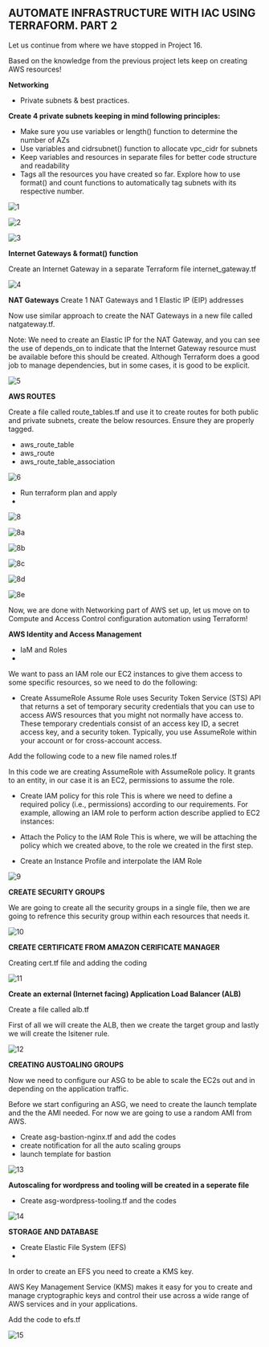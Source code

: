 ## AUTOMATE INFRASTRUCTURE WITH IAC USING TERRAFORM. PART 2


Let us continue from where we have stopped in Project 16.

Based on the knowledge from the previous project lets keep on creating AWS resources!

**Networking**

- Private subnets & best practices.

**Create 4 private subnets keeping in mind following principles:**

- Make sure you use variables or length() function to determine the number of AZs
- Use variables and cidrsubnet() function to allocate vpc_cidr for subnets
- Keep variables and resources in separate files for better code structure and readability
- Tags all the resources you have created so far. Explore how to use format() and count functions to automatically tag subnets with its respective number.


![1](https://user-images.githubusercontent.com/93729559/171413852-5054adf6-c4e9-4022-8024-6a8f3c24e241.png)

![2](https://user-images.githubusercontent.com/93729559/171413861-0d5e7101-bd7d-40d3-ab72-5aed44d38696.png)

![3](https://user-images.githubusercontent.com/93729559/171413867-e194941d-c6cd-412d-b406-af57cb6d8ea5.png)


**Internet Gateways & format() function**

Create an Internet Gateway in a separate Terraform file internet_gateway.tf

![4](https://user-images.githubusercontent.com/93729559/171414356-f6077884-ccf7-4b5b-9463-915c4073b68c.png)


**NAT Gateways**
Create 1 NAT Gateways and 1 Elastic IP (EIP) addresses

Now use similar approach to create the NAT Gateways in a new file called natgateway.tf.

Note: We need to create an Elastic IP for the NAT Gateway, and you can see the use of depends_on to indicate that the Internet Gateway resource must be available before this should be created. Although Terraform does a good job to manage dependencies, but in some cases, it is good to be explicit.


![5](https://user-images.githubusercontent.com/93729559/171417930-7b8d5711-d115-4c1b-a5b1-4ba6c465c2a5.png)



**AWS ROUTES**

Create a file called route_tables.tf and use it to create routes for both public and private subnets, create the below resources. Ensure they are properly tagged.

- aws_route_table
- aws_route
- aws_route_table_association

![6](https://user-images.githubusercontent.com/93729559/171442848-cd5962d5-f11f-436d-bd83-d83d0eee87d8.png)

- Run terraform plan and apply
- 

![8](https://user-images.githubusercontent.com/93729559/171442854-837bc4b1-0831-43e0-84f7-c54648d84f75.png)

![8a](https://user-images.githubusercontent.com/93729559/171442857-66160e1c-5396-489f-ab57-becd464eac98.png)

![8b](https://user-images.githubusercontent.com/93729559/171442861-5198fe44-948c-4be6-b5cf-877602fd8bc5.png)

![8c](https://user-images.githubusercontent.com/93729559/171442863-c49c4d32-809c-446b-b348-80fdcae13ff0.png)

![8d](https://user-images.githubusercontent.com/93729559/171442865-32fb294f-94ae-4f76-b510-40f9cff2d613.png)

![8e](https://user-images.githubusercontent.com/93729559/171442869-651ccc6c-0e8f-4949-ba31-ebbc7ab09c1d.png)


Now, we are done with Networking part of AWS set up, let us move on to Compute and Access Control configuration automation using Terraform!

**AWS Identity and Access Management** 

- IaM and Roles
- 
We want to pass an IAM role our EC2 instances to give them access to some specific resources, so we need to do the following:

- Create AssumeRole
Assume Role uses Security Token Service (STS) API that returns a set of temporary security credentials that you can use to access AWS resources that you might not normally have access to. These temporary credentials consist of an access key ID, a secret access key, and a security token. Typically, you use AssumeRole within your account or for cross-account access.

Add the following code to a new file named roles.tf

In this code we are creating AssumeRole with AssumeRole policy. It grants to an entity, in our case it is an EC2, permissions to assume the role.


- Create IAM policy for this role
This is where we need to define a required policy (i.e., permissions) according to our requirements. For example, allowing an IAM role to perform action describe applied to EC2 instances:

- Attach the Policy to the IAM Role
This is where, we will be attaching the policy which we created above, to the role we created in the first step.

- Create an Instance Profile and interpolate the IAM Role

![9](https://user-images.githubusercontent.com/93729559/171622202-2f6281fe-4d5c-4fb8-9efd-73630f57a2b5.png)


**CREATE SECURITY GROUPS**

We are going to create all the security groups in a single file, then we are going to refrence this security group within each resources that needs it.


![10](https://user-images.githubusercontent.com/93729559/171623306-6b6f477a-20bd-44ce-baa3-c259d25d2339.png)


**CREATE CERTIFICATE FROM AMAZON CERIFICATE MANAGER**

Creating cert.tf file and adding the coding


![11](https://user-images.githubusercontent.com/93729559/171623843-08eb222f-f8a6-41f3-a8f3-e9dede6ec008.png)



**Create an external (Internet facing) Application Load Balancer (ALB)**

Create a file called alb.tf

First of all we will create the ALB, then we create the target group and lastly we will create the lsitener rule.

![12](https://user-images.githubusercontent.com/93729559/171624432-5771ad1b-1fd8-409b-a397-38c19a298464.png)


**CREATING AUSTOALING GROUPS**

Now we need to configure our ASG to be able to scale the EC2s out and in depending on the application traffic.

Before we start configuring an ASG, we need to create the launch template and the the AMI needed. For now we are going to use a random AMI from AWS.

- Create asg-bastion-nginx.tf and add the codes
- create notification for all the auto scaling groups
- launch template for bastion

![13](https://user-images.githubusercontent.com/93729559/171626339-93ccfe76-bbbd-405c-bc71-3965c133d5e3.png)


**Autoscaling for wordpress and tooling will be created in a seperate file**

- Create asg-wordpress-tooling.tf and the codes

![14](https://user-images.githubusercontent.com/93729559/171626851-7220318c-2cb3-4778-8d01-9f64a9297081.png)


**STORAGE AND DATABASE**

- Create Elastic File System (EFS)
- 
In order to create an EFS you need to create a KMS key.

AWS Key Management Service (KMS) makes it easy for you to create and manage cryptographic keys and control their use across a wide range of AWS services and in your applications.

Add the code to efs.tf

![15](https://user-images.githubusercontent.com/93729559/171651620-00a2c82d-8bee-4beb-8663-607673ac7704.png)










































